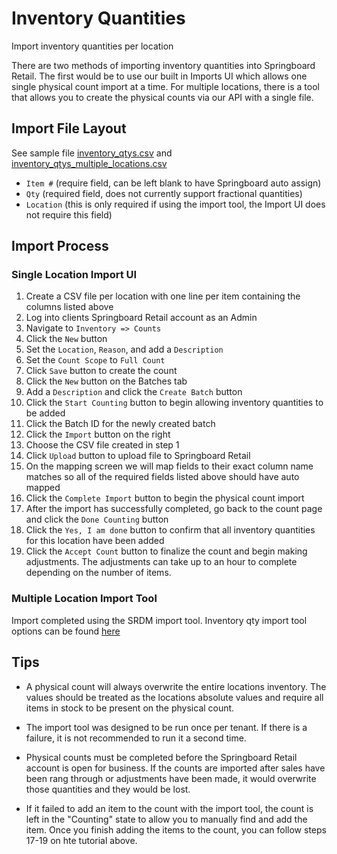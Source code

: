 # Inventory Quantities
Import inventory quantities per location

There are two methods of importing inventory quantities into Springboard Retail. The first would be to use our built in Imports UI which allows one single physical count import at a time. For multiple locations, there is a tool that allows you to create the physical counts via our API with a single file.


## Import File Layout
See sample file [inventory_qtys.csv](../examples/inventory_qtys.csv) and [inventory_qtys_multiple_locations.csv](../examples/inventory_qtys_multiple_locations.csv)

* `Item #` (require field, can be left blank to have Springboard auto assign)
* `Qty` (required field, does not currently support fractional quantities)
* `Location` (this is only required if using the import tool, the Import UI does not require this field)


## Import Process
### Single Location Import UI
1. Create a CSV file per location with one line per item containing the columns listed above
2. Log into clients Springboard Retail account as an Admin
3. Navigate to `Inventory => Counts`
4. Click the `New` button
5. Set the `Location`, `Reason`, and add a `Description`
6. Set the `Count Scope` to `Full Count`
7. Click `Save` button to create the count
8. Click the `New` button on the Batches tab
9. Add a `Description` and click the `Create Batch` button
10. Click the `Start Counting` button to begin allowing inventory quantities to be added
11. Click the Batch ID for the newly created batch
12. Click the `Import` button on the right 
13. Choose the CSV file created in step 1
14. Click `Upload` button to upload file to Springboard Retail
15. On the mapping screen we will map fields to their exact column name matches so all of the required fields listed above should have auto mapped
16. Click the `Complete Import` button to begin the physical count import
17. After the import has successfully completed, go back to the count page and click the `Done Counting` button
18. Click the `Yes, I am done` button to confirm that all inventory quantities for this location have been added
19. Click the `Accept Count` button to finalize the count and begin making adjustments. The adjustments can take up to an hour to complete depending on the number of items.

### Multiple Location Import Tool
Import completed using the SRDM import tool. Inventory qty import tool options can be found [here](../docs/srdm/imports/inventory_qtys.md)


## Tips
* A physical count will always overwrite the entire locations inventory. The values should be treated as the locations absolute values and require all items in stock to be present on the physical count.

* The import tool was designed to be run once per tenant. If there is a failure, it is not recommended to run it a second time.

* Physical counts must be completed before the Springboard Retail account is open for business. If the counts are imported after sales have been rang through or adjustments have been made, it would overwrite those quantities and they would be lost.

* If it failed to add an item to the count with the import tool, the count is left in the "Counting" state to allow you to manually find and add the item. Once you finish adding the items to the count, you can follow steps 17-19 on hte tutorial above.